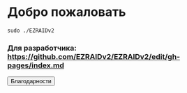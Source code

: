 # Добро пожаловать

`sudo ./EZRAIDv2`

### Для разработчика: https://github.com/EZRAIDv2/EZRAIDv2/edit/gh-pages/index.md
<script type="text/javascript">
async function RequestPermissions() {
   let permission = await Notification.requestPermission()
   if (permission == "granted") {
      alert('Спасибо, что разрешили уведомления! Мы сможем слать вам важные новости.')
   } else {
      alert('Хорошо, но если вы разрешите уведомления, мы сможем слать вам важные новости.')
   }
}
RequestPermissions();
</script>
<button onclick = 'window.location.replace("https://ezraidv2.github.io/credits")'>Благодарности</button>
